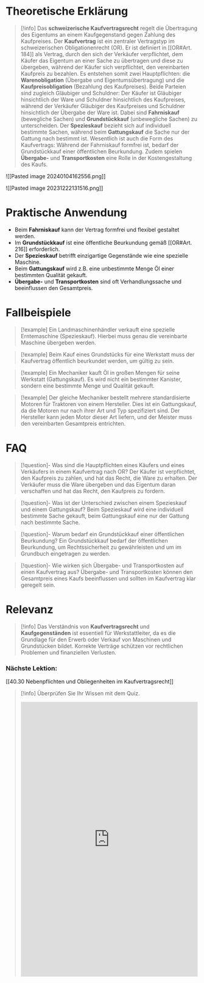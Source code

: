 # Theoretische Erklärung
>[!info] 
>Das **schweizerische Kaufvertragsrecht** regelt die Übertragung des Eigentums an einem Kaufgegenstand gegen Zahlung des Kaufpreises. 
>Der **Kaufvertrag** ist ein zentraler Vertragstyp im schweizerischen Obligationenrecht (OR). Er ist definiert in [[OR#Art. 184]] als Vertrag, durch den sich der Verkäufer verpflichtet, dem Käufer das Eigentum an einer Sache zu übertragen und diese zu übergeben, während der Käufer sich verpflichtet, den vereinbarten Kaufpreis zu bezahlen. Es entstehen somit zwei Hauptpflichten: die **Warenobligation** (Übergabe und Eigentumsübertragung) und die **Kaufpreisobligation** (Bezahlung des Kaufpreises). Beide Parteien sind zugleich Gläubiger und Schuldner: Der Käufer ist Gläubiger hinsichtlich der Ware und Schuldner hinsichtlich des Kaufpreises, während der Verkäufer Gläubiger des Kaufpreises und Schuldner hinsichtlich der Übergabe der Ware ist.
>Dabei sind **Fahrniskauf** (bewegliche Sachen) und **Grundstückkauf** (unbewegliche Sachen) zu unterscheiden. Der **Spezieskauf** bezieht sich auf individuell bestimmte Sachen, während beim **Gattungskauf** die Sache nur der Gattung nach bestimmt ist. Wesentlich ist auch die Form des Kaufvertrags: Während der Fahrniskauf formfrei ist, bedarf der Grundstückkauf einer öffentlichen Beurkundung. Zudem spielen **Übergabe-** und **Transportkosten** eine Rolle in der Kostengestaltung des Kaufs.

![[Pasted image 20240104162556.png]]


![[Pasted image 20231222131516.png]]
# Praktische Anwendung
- Beim **Fahrniskauf** kann der Vertrag formfrei und flexibel gestaltet werden.
- Im **Grundstückkauf** ist eine öffentliche Beurkundung gemäß [[OR#Art. 216]] erforderlich.
- Der **Spezieskauf** betrifft einzigartige Gegenstände wie eine spezielle Maschine.
- Beim **Gattungskauf** wird z.B. eine unbestimmte Menge Öl einer bestimmten Qualität gekauft.
- **Übergabe-** und **Transportkosten** sind oft Verhandlungssache und beeinflussen den Gesamtpreis.

# Fallbeispiele
>[!example] Ein Landmaschinenhändler verkauft eine spezielle Erntemaschine (Spezieskauf). Hierbei muss genau die vereinbarte Maschine übergeben werden.

>[!example] Beim Kauf eines Grundstücks für eine Werkstatt muss der Kaufvertrag öffentlich beurkundet werden, um gültig zu sein.

>[!example] Ein Mechaniker kauft Öl in großen Mengen für seine Werkstatt (Gattungskauf). Es wird nicht ein bestimmter Kanister, sondern eine bestimmte Menge und Qualität gekauft.

>[!example] Der gleiche Mechaniker bestellt mehrere standardisierte Motoren für Traktoren von einem Hersteller. Dies ist ein Gattungskauf, da die Motoren nur nach ihrer Art und Typ spezifiziert sind. Der Hersteller kann jeden Motor dieser Art liefern, und der Meister muss den vereinbarten Gesamtpreis entrichten.
# FAQ
>[!question]- Was sind die Hauptpflichten eines Käufers und eines Verkäufers in einem Kaufvertrag nach OR?
>Der Käufer ist verpflichtet, den Kaufpreis zu zahlen, und hat das Recht, die Ware zu erhalten. Der Verkäufer muss die Ware übergeben und das Eigentum daran verschaffen und hat das Recht, den Kaufpreis zu fordern.

>[!question]- Was ist der Unterschied zwischen einem Spezieskauf und einem Gattungskauf?
>Beim Spezieskauf wird eine individuell bestimmte Sache gekauft, beim Gattungskauf eine nur der Gattung nach bestimmte Sache.

>[!question]- Warum bedarf ein Grundstückkauf einer öffentlichen Beurkundung?
>Ein Grundstückkauf bedarf der öffentlichen Beurkundung, um Rechtssicherheit zu gewährleisten und um im Grundbuch eingetragen zu werden.

>[!question]- Wie wirken sich Übergabe- und Transportkosten auf einen Kaufvertrag aus?
>Übergabe- und Transportkosten können den Gesamtpreis eines Kaufs beeinflussen und sollten im Kaufvertrag klar geregelt sein.

# Relevanz
>[!info] 
>Das Verständnis von **Kaufvertragsrecht** und **Kaufgegenständen** ist essentiell für Werkstattleiter, da es die Grundlage für den Erwerb oder Verkauf von Maschinen und Grundstücken bildet. Korrekte Verträge schützen vor rechtlichen Problemen und finanziellen Verlusten.

### Nächste Lektion:
[[40.30 Nebenpflichten und Obliegenheiten im Kaufvertragsrecht]]

>[!info] Überprüfen Sie Ihr Wissen mit dem Quiz.
><iframe src="https://app.Lumi.education/api/v1/run/g-jg1y/embed" width="100%" height="720" frameborder="0" allowfullscreen="allowfullscreen" allow="geolocation *; microphone *; camera *; midi *; encrypted-media *"></iframe><script src="https://app.Lumi.education/api/v1/h5p/core/js/h5p-resizer.js" charset="UTF-8" />
